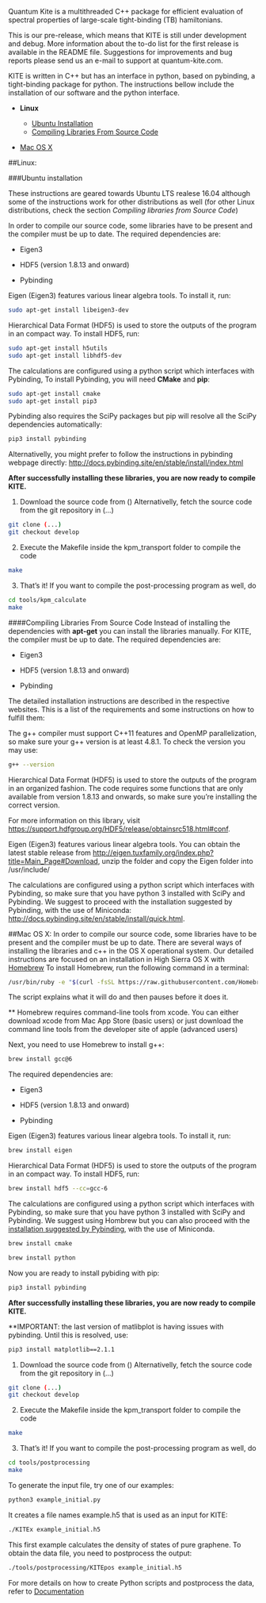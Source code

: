 Quantum Kite is a multithreaded C++ package for efficient evaluation of spectral properties of large-scale tight-binding (TB) hamiltonians.

This is our pre-release, which means that KITE is still under development and debug. More information about the to-do list for the first release is available in the README file. Suggestions for improvements and bug reports please send us an e-mail to support at quantum-kite.com.

KITE is written in C++ but has an interface in python, based on pybinding, a tight-binding package for python. The instructions bellow include the installation of our software and the python interface.

- **Linux**
	- <a href="#ubuntu">Ubuntu Installation</a>
	- <a href="#source">Compiling Libraries From Source Code</a>
		
- <a href="#macosx"> Mac OS X </a>	

##Linux:

<a name="linux"></a>
<a name="ubuntu"></a>
###Ubuntu installation


These instructions are geared towards Ubuntu LTS realese 16.04 although some of the instructions work for other distributions as well (for other Linux distributions, check the section *Compiling libraries from Source Code*)

In order to compile our source code, some libraries have to be present and the compiler must be up to date. The required dependencies are:

* Eigen3

* HDF5 (version 1.8.13 and onward) 

* Pybinding

Eigen (Eigen3) features various linear algebra tools. To install it, run:
~~~bash
sudo apt-get install libeigen3-dev
~~~

Hierarchical Data Format (HDF5) is used to store the outputs of the program in an compact way. To install HDF5, run:
~~~bash
sudo apt-get install h5utils
sudo apt-get install libhdf5-dev
~~~

The calculations are configured using a python script which interfaces with Pybinding, To install Pybinding, you will need **CMake**  and **pip**:
~~~bash
sudo apt-get install cmake
sudo apt-get install pip3
~~~
Pybinding also requires the SciPy packages but  pip will resolve all the SciPy dependencies automatically:
~~~bash
pip3 install pybinding
~~~

Alternativelly, you might prefer to follow the instructions in pybinding webpage directly:
http://docs.pybinding.site/en/stable/install/index.html

**After successfully installing these libraries, you are now ready to compile KITE.**


1. Download the source code from () 
Alternativelly, fetch the source code from the git repository in (…)
~~~bash
git clone (...)
git checkout develop
~~~
2. Execute the Makefile inside the kpm_transport folder to compile the code
~~~bash
make
~~~
3. That’s it! If you want to compile the post-processing program as well, do
~~~bash
cd tools/kpm_calculate
make
~~~
####Compiling Libraries From Source Code
<a name="source"></a>
Instead of installing the dependencies with **apt-get** you can install the libraries manually. For KITE, the compiler must be up to date. The required dependencies are:

* Eigen3

* HDF5 (version 1.8.13 and onward) 

* Pybinding


The detailed installation instructions are described in the respective websites. This is a list of the requirements and some instructions on how to fulfill them:

The g++ compiler must support C++11 features and OpenMP parallelization, so make sure your g++ version is at least 4.8.1. To check the version you may use:
~~~bash
g++ --version
~~~
Hierarchical Data Format (HDF5) is used to store the outputs of the program in an organized fashion. The code requires some functions that are only available from version 1.8.13 and onwards, so make sure you’re installing the correct version.

For more information on this library, visit https://support.hdfgroup.org/HDF5/release/obtainsrc518.html#conf.

 

Eigen (Eigen3) features various linear algebra tools.  You can obtain the latest stable release from http://eigen.tuxfamily.org/index.php?title=Main_Page#Download, unzip the folder and copy the Eigen folder into /usr/include/

The calculations are configured using a python script which interfaces with Pybinding, so make sure that you have python 3 installed with SciPy and Pybinding. We suggest to proceed with the installation suggested by Pybinding, with the use of Miniconda:
http://docs.pybinding.site/en/stable/install/quick.html.

##Mac OS X:
<a name="macosx"></a>
In order to compile our source code, some libraries have to be present and the compiler must be up to date. There are several ways of installing the libraries and c++ in the OS X operational system. Our detailed instructions are focused on an installation in High Sierra OS X with [Homebrew](https://brew.sh/)
To install Homebrew, run the following command in a terminal:
~~~bash
/usr/bin/ruby -e "$(curl -fsSL https://raw.githubusercontent.com/Homebrew/install/master/install)"
~~~

The script explains what it will do and then pauses before it does it.

** Homebrew requires command-line tools from xcode. You can either download xcode from Mac App Store (basic users) or just download the command line tools from the developer site of apple (advanced users)

Next, you need to use Homebrew to install g++:

~~~bash
brew install gcc@6
~~~

The required dependencies are:

* Eigen3

* HDF5 (version 1.8.13 and onward) 

* Pybinding

Eigen (Eigen3) features various linear algebra tools. To install it, run:

~~~bash
brew install eigen
~~~

Hierarchical Data Format (HDF5) is used to store the outputs of the program in an compact way. To install HDF5, run:
~~~bash
brew install hdf5 --cc=gcc-6
~~~
The calculations are configured using a python script which interfaces with Pybinding, so make sure that you have python 3 installed with SciPy and Pybinding. We suggest using Hombrew but you can also proceed with the  [installation suggested by Pybinding](http://docs.pybinding.site/en/stable/install/quick.html), with the use of Miniconda.

~~~bash
brew install cmake
~~~

~~~bash
brew install python
~~~
Now you are ready to install pybiding with pip:
~~~bash
pip3 install pybinding
~~~
**After successfully installing these libraries, you are now ready to compile KITE.**

**IMPORTANT: the last version of matlibplot is having issues with pybinding. Until this is resolved, use:

~~~bash
pip3 install matplotlib==2.1.1 
~~~

1. Download the source code from () 
Alternativelly, fetch the source code from the git repository in (…)
~~~bash
git clone (...)
git checkout develop
~~~
2. Execute the Makefile inside the kpm_transport folder to compile the code
~~~bash
make
~~~
3. That’s it! If you want to compile the post-processing program as well, do
~~~bash
cd tools/postprocessing
make
~~~
To generate the input file, try one of our examples:
~~~bash
python3 example_initial.py
~~~
It creates a file names example.h5 that is used as an input for KITE:
~~~bash
./KITEx example_initial.h5
~~~
This first example calculates the density of states of pure graphene. To obtain the data file, you need to postprocess the output:

~~~bash
./tools/postprocessing/KITEpos example_initial.h5
~~~

For more details on how to create Python scripts and postprocess the data, refer to [Documentation](https://quantum-kite.com/Documentation/)